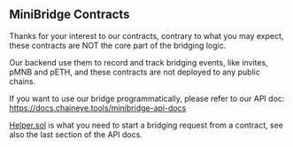 ## MiniBridge Contracts

Thanks for your interest to our contracts, contrary to what you may expect, these contracts are NOT the core part of the bridging logic.

Our backend use them to record and track bridging events, like invites, pMNB and pETH, and these contracts are not deployed to any public chains.

If you want to use our bridge programmatically, please refer to our API doc: https://docs.chaineye.tools/minibridge-api-docs 

[Helper.sol](https://arbiscan.io/address/0x000000000000Bd696655814b68C2f67e399ab4e5#code) is what you need to start a bridging request from a contract, see also the last section of the API docs.
